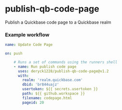 # publish-qb-code-page
Publish a Quickbase code page to a Quickbase realm

### Example workflow

```yaml
name: Update Code Page

on: push

    # Runs a set of commands using the runners shell
    - name: Run publish code page
      uses: deryck1228/publish-qb-code-page@v1.2
      with:
        realm: 'realm.quickbase.com'
        dbid: 'br844uajz'
        usertoken: ${{ secrets.usertoken }}
        path: ${{ github.workspace }}
        filename: codepage.html
        pageid: 20
```
